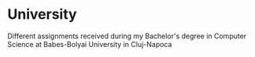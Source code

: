 # University
Different assignments received during my Bachelor's degree in Computer Science at Babes-Bolyai University in Cluj-Napoca
